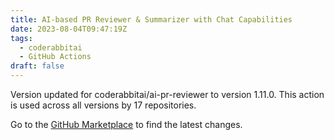 ```yaml
---
title: AI-based PR Reviewer & Summarizer with Chat Capabilities
date: 2023-08-04T09:47:19Z
tags:
  - coderabbitai
  - GitHub Actions
draft: false
---
```



Version updated for coderabbitai/ai-pr-reviewer to version 1.11.0.
This action is used across all versions by 17 repositories.

Go to the [GitHub Marketplace](https://github.com/marketplace/actions/ai-based-pr-reviewer-summarizer-with-chat-capabilities) to find the latest changes.
